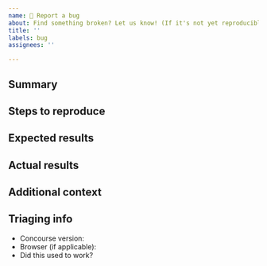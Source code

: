 ```yaml
---
name: 🐛 Report a bug
about: Find something broken? Let us know! (If it's not yet reproducible, please "ask for help" instead!)
title: ''
labels: bug
assignees: ''

---
```


## Summary

<!--
A brief summary of the problem.
-->

## Steps to reproduce

<!--
All bug reports must have steps to reproduce, starting from the instructions in
CONTRIBUTING.md for running Concourse locally:

https://github.com/concourse/concourse/blob/master/CONTRIBUTING.md#running-concourse

Starting from `docker-compose up`, what steps can be followed to reproduce the
problem?

Please use https://gist.github.com for large snippets!
-->

## Expected results



## Actual results



## Additional context



## Triaging info

* Concourse version:
* Browser (if applicable):
* Did this used to work?
